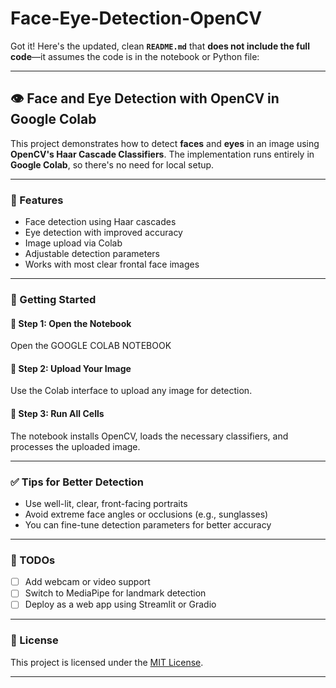 # Face-Eye-Detection-OpenCV
Got it! Here's the updated, clean **`README.md`** that **does not include the full code**—it assumes the code is in the notebook or Python file:

---

## 👁️ Face and Eye Detection with OpenCV in Google Colab

This project demonstrates how to detect **faces** and **eyes** in an image using **OpenCV's Haar Cascade Classifiers**. The implementation runs entirely in **Google Colab**, so there's no need for local setup.

---

### 🔧 Features
- Face detection using Haar cascades  
- Eye detection with improved accuracy  
- Image upload via Colab  
- Adjustable detection parameters  
- Works with most clear frontal face images

---

### 🚀 Getting Started

#### 📌 Step 1: Open the Notebook  
Open the GOOGLE COLAB NOTEBOOK 

#### 📌 Step 2: Upload Your Image  
Use the Colab interface to upload any image for detection.

#### 📌 Step 3: Run All Cells  
The notebook installs OpenCV, loads the necessary classifiers, and processes the uploaded image.

---

### ✅ Tips for Better Detection

- Use well-lit, clear, front-facing portraits
- Avoid extreme face angles or occlusions (e.g., sunglasses)
- You can fine-tune detection parameters for better accuracy

---

### 📌 TODOs

- [ ] Add webcam or video support  
- [ ] Switch to MediaPipe for landmark detection  
- [ ] Deploy as a web app using Streamlit or Gradio

---

### 📄 License

This project is licensed under the [MIT License](LICENSE).

---

